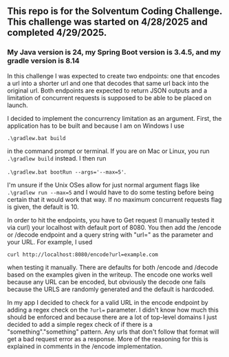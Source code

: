 ## This repo is for the Solventum Coding Challenge. This challenge was started on 4/28/2025 and completed 4/29/2025.

### My Java version is 24, my Spring Boot version is 3.4.5, and my gradle version is 8.14

In this challenge I was expected to create two endpoints: one that encodes a url into a shorter url and one that decodes that same url back into the original url.
Both endpoints are expected to return JSON outputs and a limitation of concurrent requests is supposed to be able to be placed on launch.

I decided to implement the concurrency limitation as an argument. First, the application has to be built and because I am on Windows I use

`.\gradlew.bat build`

in the command prompt or terminal. If you are on Mac or Linux, you run `.\gradlew build` instead. I then run 

`.\gradlew.bat bootRun --args='--max=5'`.

I'm unsure if the Unix OSes allow for just normal argument flags like `.\gradlew run --max=5` and I would have to do some testing before being certain that it would work that way.
If no maximum concurrent requests flag is given, the default is 10.

In order to hit the endpoints, you have to Get request (I manually tested it via curl) your localhost with default port of 8080. You then add the /encode or /decode endpoint and
a query string with "url=" as the parameter and your URL. For example, I used 

`curl http://localhost:8080/encode?url=example.com`

when testing it manually. There are defaults for both /encode and /decode based on the examples given in the writeup. The encode one works well because any URL can be encoded,
but obviously the decode one fails because the URLS are randomly generated and the default is hardcoded.

In my app I decided to check for a valid URL in the encode endpoint by adding a regex check on the `?url=` parameter. I didn't know how much this should be enforced and because there are a lot of top-level domains
I just decided to add a simple regex check of if there is a "something"."something" pattern. Any urls that don't follow that format will get a bad request error as a response.
More of the reasoning for this is explained in comments in the /encode implementation.
